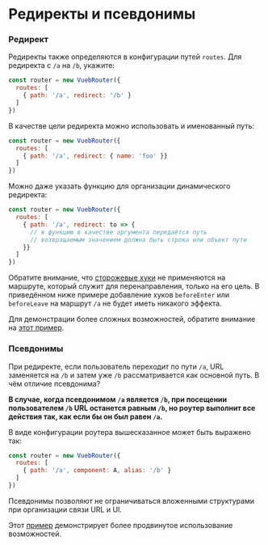 # Редиректы и псевдонимы

### Редирект

Редиректы также определяются в конфигурации путей `routes`. Для редиректа с `/a` на `/b`, укажите:

``` js
const router = new VuebRouter({
  routes: [
    { path: '/a', redirect: '/b' }
  ]
})
```

В качестве цели редиректа можно использовать и именованный путь:

``` js
const router = new VuebRouter({
  routes: [
    { path: '/a', redirect: { name: 'foo' }}
  ]
})
```

Можно даже указать функцию для организации динамического редиректа:

``` js
const router = new VuebRouter({
  routes: [
    { path: '/a', redirect: to => {
      // в функцию в качестве аргумента передаётся путь
      // возвращаемым значением должна быть строка или объект пути
    }}
  ]
})
```

Обратите внимание, что [сторожевые хуки](../advanced/navigation-guards.md) не применяются на маршруте, который служит для перенаправления, только на его цель. В приведённом ниже примере добавление хуков `beforeEnter` или `beforeLeave` на маршрут `/a` не будет иметь никакого эффекта.

Для демонстрации более сложных возможностей, обратите внимание на [этот пример](https://github.com/vuejs/vue-router/blob/dev/examples/redirect/app.js).

### Псевдонимы

При редиректе, если пользователь переходит по пути `/a`, URL заменяется на `/b` и затем уже `/b` рассматривается как основной путь. В чём отличие псевдонима?

**В случае, когда псевдонимом `/a` является `/b`, при посещении пользователем `/b` URL останется равным `/b`, но роутер выполнит все действия так, как если бы он был равен `/a`.**

В виде конфигурации роутера вышесказанное может быть выражено так:

``` js
const router = new VuebRouter({
  routes: [
    { path: '/a', component: A, alias: '/b' }
  ]
})
```

Псевдонимы позволяют не ограничиваться вложенными структурами при организации связи URL и UI.

Этот [пример](https://github.com/vuejs/vue-router/blob/dev/examples/route-alias/app.js) демонстрирует более продвинутое использование возможностей.
